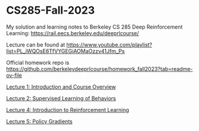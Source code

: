 # CS285-Fall-2023
My solution and learning notes to Berkeley CS 285 Deep Reinforcement Learning: https://rail.eecs.berkeley.edu/deeprlcourse/

Lecture can be found at https://www.youtube.com/playlist?list=PL_iWQOsE6TfVYGEGiAOMaOzzv41Jfm_Ps

Official homework repo is https://github.com/berkeleydeeprlcourse/homework_fall2023?tab=readme-ov-file

[Lecture 1: Introduction and Course Overview](https://github.com/ZisenShao/CS285-Fall-2023/tree/main/lecture1)

[Lecture 2: Supervised Learning of Behaviors](https://github.com/ZisenShao/CS285-Fall-2023/tree/main/lecture2)

[Lecture 4: Introduction to Reinforcement Learning](https://github.com/ZisenShao/CS285-Fall-2023/tree/main/lecture4)

[Lecture 5: Policy Gradients](https://github.com/ZisenShao/CS285-Fall-2023/tree/main/lecture5)
